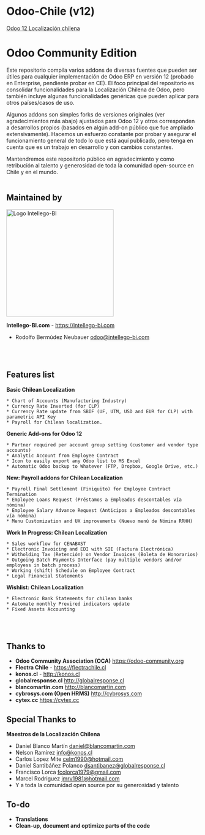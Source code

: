 Odoo-Chile (v12)
==================
<u>Odoo 12 Localización chilena</u>

# Odoo Community Edition

Este repositorio compila varios addons de diversas fuentes que pueden ser útiles para cualquier implementación de Odoo ERP en versión 12 (probado en Enterprise, pendiente probar en CE). El foco principal del repositorio es consolidar funcionalidades para la Localización Chilena de Odoo, pero también incluye algunas funcionalidades genéricas que pueden aplicar para otros países/casos de uso.

Algunos addons son simples forks de versiones originales (ver agradecimientos más abajo) ajustados para Odoo 12 y otros corresponden a desarrollos propios (basados en algún add-on público que fue ampliado extensivamente). Hacemos un esfuerzo constante por probar y asegurar el funcionamiento general de todo lo que está aquí publicado, pero tenga en cuenta que es un trabajo en desarrollo y con cambios constantes.  

Mantendremos este repositorio público en agradecimiento y como retribución al talento y generosidad de toda la comunidad open-source en Chile y en el mundo. <br><br>

## Maintained by
<p>
    <img width="280" alt="Logo Intellego-BI" src="https://github.com/intellego-bi/odoo-bi/blob/0e7820f1e14f2dbf40c4f28848327e6e985dd0e4/images/Intellego%20b4%20%20transparente.png" />
</p>

**Intellego-BI.com** - https://intellego-bi.com
 - Rodolfo Bermúdez Neubauer <odoo@intellego-bi.com>

<br><br>
## Features list

**Basic Chilean Localization**

    * Chart of Accounts (Manufacturing Industry)
    * Currency Rate Inverted (for CLP)
    * Currency Rate update from SBIF (UF, UTM, USD and EUR for CLP) with parametric API Key
    * Payroll for Chilean localization.

**Generic Add-ons for Odoo 12**

    * Partner required per account group setting (customer and vendor type accounts)
    * Analytic Account from Employee Contract
    * Icon to easily export any Odoo list to MS Excel
    * Automatic Odoo backup to Whatever (FTP, Dropbox, Google Drive, etc.)

**New: Payroll addons for Chilean Localization**

    * Payroll Final Settlement (Finiquito) for Employee Contract Termination
    * Employee Loans Request (Préstamos a Empleados descontables vía nómina)
    * Employee Salary Advance Request (Anticipos a Empleados descontables vía nómina)
    * Menu Customization and UX improvements (Nuevo menú de Nómina RRHH)

**Work In Progress: Chilean Localization**

    * Sales workflow for CENABAST
    * Electronic Invoicing and EDI with SII (Factura Electrónica)
    * Witholding Tax (Retención) on Vendor Invoices (Boleta de Honorarios)
    * Outgoing Batch Payments Interface (pay multiple vendors and/or employess in batch process)
    * Working (shift) Schedule on Employee Contract
    * Legal Financial Statements

**Wishlist: Chilean Localization**

    * Electronic Bank Statements for chilean banks
    * Automate monthly Previred indicators update 
    * Fixed Assets Accounting

<br><br>
## Thanks to
 
 - **Odoo Community Association (OCA)** https://odoo-community.org <br>
 - **Flectra Chile** - https://flectrachile.cl <br>
 - **konos.cl** - http://konos.cl <br>
 - **globalresponse.cl** http://globalresponse.cl <br>
 - **blancomartin.com** http://blancomartin.com <br>
 - **cybrosys.com (Open HRMS)** http://cybrosys.com <br>
 - **cytex.cc** https://cytex.cc <br>

## Special Thanks to

 **Maestros de la Localización Chilena**
 - Daniel Blanco Martín <daniel@blancomartin.com>
 - Nelson Ramírez <info@konos.cl>
 - Carlos Lopez Mite <celm1990@hotmail.com>
 - Daniel Santibáñez Polanco <dsantibanez@globalresponse.cl>
 - Francisco Lorca <fcolorca1979@gmail.com>
 - Marcel Rodriguez <jmrv1981@hotmail.com>
 - Y a toda la comunidad open source por su generosidad y talento

## To-do
 
 - **Translations** <br>
 - **Clean-up, document and optimize parts of the code** <br>
